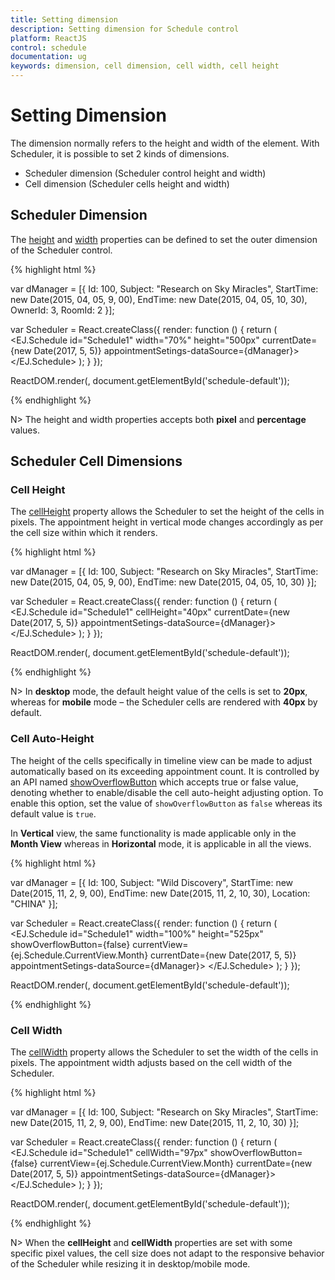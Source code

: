 ```yaml
---
title: Setting dimension
description: Setting dimension for Schedule control
platform: ReactJS
control: schedule
documentation: ug
keywords: dimension, cell dimension, cell width, cell height
---
```

# Setting Dimension

The dimension normally refers to the height and width of the element. With Scheduler, it is possible to set 2 kinds of dimensions.

* Scheduler dimension (Scheduler control height and width)
* Cell dimension (Scheduler cells height and width)

## Scheduler Dimension

The [height](/api/js/ejschedule#members:height) and [width](/api/js/ejschedule#members:width) properties can be defined to set the outer dimension of the Scheduler control.

{% highlight html %}

var dManager = [{
    Id: 100,
    Subject: "Research on Sky Miracles",
    StartTime: new Date(2015, 04, 05, 9, 00),
    EndTime: new Date(2015, 04, 05, 10, 30),
    OwnerId: 3,
    RoomId: 2
}];

var Scheduler = React.createClass({
    render: function () {
        return (
            <EJ.Schedule id="Schedule1" width="70%" height="500px" currentDate={new Date(2017, 5, 5)} appointmentSetings-dataSource={dManager}>
            </EJ.Schedule>
       );
    }
});

ReactDOM.render(<Scheduler />, document.getElementById('schedule-default'));

{% endhighlight %}

N> The height and width properties accepts both **pixel** and **percentage** values.

## Scheduler Cell Dimensions

### Cell Height

The [cellHeight](/api/js/ejschedule#members:cellheight) property allows the Scheduler to set the height of the cells in pixels. The appointment height in vertical mode changes accordingly as per the cell size within which it renders.

{% highlight html %}

var dManager = [{
    Id: 100,
    Subject: "Research on Sky Miracles",
    StartTime: new Date(2015, 04, 05, 9, 00),
    EndTime: new Date(2015, 04, 05, 10, 30)
}];

var Scheduler = React.createClass({
    render: function () {
        return (
            <EJ.Schedule id="Schedule1" cellHeight="40px" currentDate={new Date(2017, 5, 5)} appointmentSetings-dataSource={dManager}>
            </EJ.Schedule>
       );
    }
});

ReactDOM.render(<Scheduler />, document.getElementById('schedule-default'));

{% endhighlight %}

N> In **desktop** mode, the default height value of the cells is set to **20px**, whereas for **mobile** mode – the Scheduler cells are rendered with **40px** by default.

### Cell Auto-Height

The height of the cells specifically in timeline view can be made to adjust automatically based on its exceeding appointment count. It is controlled by an API named [showOverflowButton](/api/js/ejschedule#members:showOverflowButton) which accepts true or false value, denoting whether to enable/disable the cell auto-height adjusting option. To enable this option, set the value of `showOverflowButton` as `false` whereas its default value is `true`.

In **Vertical** view, the same functionality is made applicable only in the **Month View** whereas in **Horizontal** mode, it is applicable in all the views.

{% highlight html %}

var dManager = [{
    Id: 100,
    Subject: "Wild Discovery",
    StartTime: new Date(2015, 11, 2, 9, 00),
    EndTime: new Date(2015, 11, 2, 10, 30),
    Location: "CHINA"
}];

var Scheduler = React.createClass({
    render: function () {
        return (
            <EJ.Schedule id="Schedule1" width="100%" height="525px" showOverflowButton={false} currentView={ej.Schedule.CurrentView.Month} currentDate={new Date(2017, 5, 5)} appointmentSetings-dataSource={dManager}>
            </EJ.Schedule>
       );
    }
});

ReactDOM.render(<Scheduler />, document.getElementById('schedule-default'));

{% endhighlight %}

### Cell Width

The [cellWidth](/api/js/ejschedule#members:cellwidth) property allows the Scheduler to set the width of the cells in pixels. The appointment width adjusts based on the cell width of the Scheduler.

{% highlight html %}

var dManager = [{
    Id: 100,
    Subject: "Research on Sky Miracles",
    StartTime: new Date(2015, 11, 2, 9, 00),
    EndTime: new Date(2015, 11, 2, 10, 30)
}];

var Scheduler = React.createClass({
    render: function () {
        return (
            <EJ.Schedule id="Schedule1" cellWidth="97px" showOverflowButton={false} currentView={ej.Schedule.CurrentView.Month} currentDate={new Date(2017, 5, 5)} appointmentSetings-dataSource={dManager}>
            </EJ.Schedule>
       );
    }
});

ReactDOM.render(<Scheduler />, document.getElementById('schedule-default'));

{% endhighlight %}

N> When the **cellHeight** and **cellWidth** properties are set with some specific pixel values, the cell size does not adapt to the responsive behavior of the Scheduler while resizing it in desktop/mobile mode.
